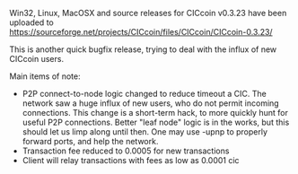 Win32, Linux, MacOSX and source releases for CICcoin v0.3.23 have been uploaded to
https://sourceforge.net/projects/CICcoin/files/CICcoin/CICcoin-0.3.23/

This is another quick bugfix release, trying to deal with the influx of new CICcoin users.

Main items of note:

* P2P connect-to-node logic changed to reduce timeout a CIC.  The network saw a huge influx of new users, who do not permit incoming connections.  This change is a short-term hack, to more quickly hunt for useful P2P connections.  Better "leaf node" logic is in the works, but this should let us limp along until then.  One may use -upnp to properly forward ports, and help the network.
* Transaction fee reduced to 0.0005 for new transactions
* Client will relay transactions with fees as low as 0.0001 cic
